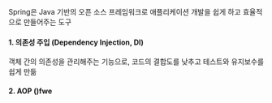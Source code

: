 Spring은 Java 기반의 오픈 소스 프레임워크로 애플리케이션 개발을 쉽게 하고 효율적으로 만들어주는 도구

#### 1. 의존성 주입 (Dependency Injection, DI)
객체 간의 의존성을 관리해주는 기능으로, 코드의 결합도를 낮추고 테스트와 유지보수를 쉽게 만듦

#### 2. AOP ()fwe